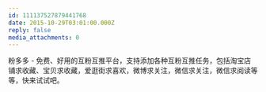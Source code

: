```yaml
---
id: 111137527879441768
date: 2015-10-29T03:01:00.000Z
reply: false
media_attachments: 0
---
```


粉多多 - 免费、好用的互粉互推平台，支持添加各种互粉互推任务，包括淘宝店铺求收藏、宝贝求收藏，爱逛街求喜欢，微博求关注，微信求关注，微信求阅读等等，快来试试吧。 ​​​​

